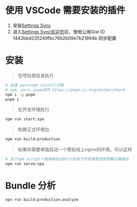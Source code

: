 # 使用 VSCode 需要安装的插件

1. 安装[Settings Sync](https://marketplace.visualstudio.com/items?itemName=Shan.code-settings-sync)
2. 进入[Settings Sync欢迎页](./doc/img/settings-sync-enter-gist-id.png)后，使用公用Gist ID 1442bbd235249fbc76b2b09e7b21994b 同步配置

# 安装

> 在项目根目录执行

```bash
# 加速 yarn/npm install过程
# npm、yarn、pnpm测评 https://pnpm.js.org/en/benchmark
npm i -g pnpm
pnpm i
```

> 在开发环境执行

```bash
npm run start:spa
```

> 构建正式环境包

```bash
npm run build:production
```

> 如果你需要单独启动一个模拟线上nginx的环境，可以这样

```bash
# 这个npm script一般用来验证dist目录下的资源是否按预期正确输出
npm run serve:spa
```

# Bundle 分析
```bash
npn run build:production:analyze
```
